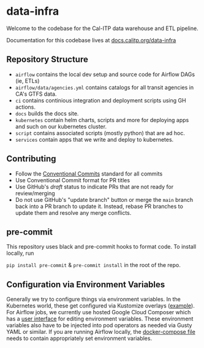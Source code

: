 # data-infra

Welcome to the codebase for the Cal-ITP data warehouse and ETL pipeline.

Documentation for this codebase lives at [docs.calitp.org/data-infra](https://docs.calitp.org/data-infra/)

## Repository Structure

* `airflow` contains the local dev setup and source code for Airflow DAGs (ie, ETLs)
* `airflow/data/agencies.yml` contains catalogs for all transit agencies in CA's GTFS data.
* `ci` contains continious integration and deployment scripts using GH actions.
* `docs` builds the docs site.
* `kubernetes` contain helm charts, scripts and more for deploying apps and such on our kubernetes cluster.
* `script` contains associated scripts (mostly python) that are ad hoc.
* `services` contain apps that we write and deploy to kubernetes.

## Contributing

* Follow the [Conventional Commits](https://www.conventionalcommits.org/en/v1.0.0/) standard for all commits
* Use Conventional Commit format for PR titles
* Use GitHub's *draft* status to indicate PRs that are not ready for review/merging
* Do not use GitHub's "update branch" button or merge the `main` branch back into a PR branch to update it. Instead, rebase PR branches to update them and resolve any merge conflicts.

## pre-commit

This repository uses black and pre-commit hooks to format code. To install locally, run

`pip install pre-commit` & `pre-commit install` in the root of the repo.

## Configuration via Environment Variables
Generally we try to configure things via environment variables. In the Kubernetes
world, these get configured via Kustomize overlays ([example](./kubernetes/apps/overlays/gtfs-rt-archiver-v3-prod/archiver-channel-vars.yaml)).
For Airflow jobs, we currently use hosted Google Cloud Composer which has a
[user interface](https://console.cloud.google.com/composer/environments/detail/us-west2/calitp-airflow2-prod/variables)
for editing environment variables. These environment variables also have to be
injected into pod operators as needed via Gusty YAML or similar. If you are
running Airflow locally, the [docker-compose file](./airflow/docker-compose.yaml)
needs to contain appropriately set environment variables.
